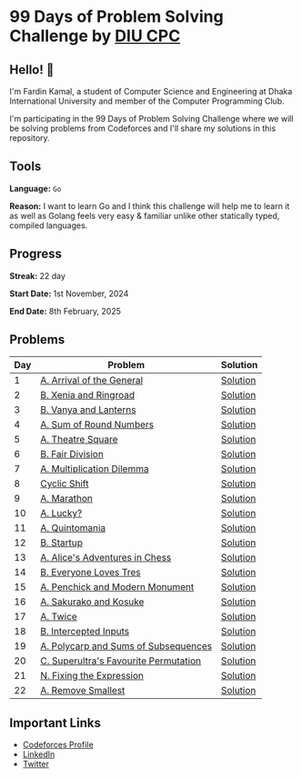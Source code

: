 # 99 Days of Problem Solving Challenge by [DIU CPC](https://www.linkedin.com/company/diu-cpc-computer-programming-club)

## Hello! 👋

I'm Fardin Kamal, a student of Computer Science and Engineering at Dhaka International University and member of the Computer Programming Club.

I'm participating in the 99 Days of Problem Solving Challenge where we will be solving problems from Codeforces and I'll share my solutions in this repository.


## Tools
**Language:** `Go`

**Reason:** I want to learn Go and I think this challenge will help me to learn it as well as Golang feels very easy & familiar unlike other statically typed, compiled languages.


## Progress
**Streak:** 22 day

**Start Date:** 1st November, 2024

**End Date:** 8th February, 2025


## Problems

| Day | Problem                                                                                | Solution                |
|-----|----------------------------------------------------------------------------------------|-------------------------|
| 1   | [A. Arrival of the General](https://codeforces.com/problemset/problem/144/A)           | [Solution](./day-1.go)  |
| 2   | [B. Xenia and Ringroad](https://codeforces.com/problemset/problem/339/B)               | [Solution](./day-2.go)  |
| 3   | [B. Vanya and Lanterns](https://codeforces.com/problemset/problem/492/B)               | [Solution](./day-3.go)  |
| 4   | [A. Sum of Round Numbers](https://codeforces.com/problemset/problem/1352/A)            | [Solution](./day-4.go)  |
| 5   | [A. Theatre Square](https://codeforces.com/problemset/problem/1/A)                     | [Solution](./day-5.go)  |
| 6   | [B. Fair Division](https://codeforces.com/problemset/problem/1472/B)                   | [Solution](./day-6.go)  |
| 7   | [A. Multiplication Dilemma](https://codeforces.com/problemset/gymProblem/101972/A)     | [Solution](./day-7.go)  |
| 8   | [Cyclic Shift](https://codeforces.com/gym/101972/problem/K)                            | [Solution](./day-8.go)  |
| 9   | [A. Marathon](https://codeforces.com/problemset/problem/1692/A)                        | [Solution](./day-9.go)  |
| 10  | [A. Lucky?](https://codeforces.com/problemset/problem/1676/A)                          | [Solution](./day-10.go) |
| 11  | [A. Quintomania](https://codeforces.com/problemset/problem/2036/A)                     | [Solution](./day-11.go) |
| 12  | [B. Startup](https://codeforces.com/problemset/problem/2036/B)                         | [Solution](./day-12.go) |
| 13  | [A. Alice's Adventures in Chess](https://codeforces.com/problemset/problem/2028/A)     | [Solution](./day-13.go) |
| 14  | [B. Everyone Loves Tres](https://codeforces.com/problemset/problem/2035/B)             | [Solution](./day-14.go) |
| 15  | [A. Penchick and Modern Monument](https://codeforces.com/problemset/problem/2031/A)    | [Solution](./day-15.go) |
| 16  | [A. Sakurako and Kosuke](https://codeforces.com/problemset/problem/2033/A)             | [Solution](./day-16.go) |
| 17  | [A. Twice](https://codeforces.com/problemset/problem/2037/A)                           | [Solution](./day-17.go) |
| 18  | [B. Intercepted Inputs](https://codeforces.com/problemset/problem/2037/B)              | [Solution](./day-18.go) |
| 19  | [A. Polycarp and Sums of Subsequences](https://codeforces.com/contest/1618/problem/A)  | [Solution](./day-19.go) |
| 20  | [C. Superultra's Favourite Permutation](https://codeforces.com/contest/2037/problem/C) | [Solution](./day-20.go) |
| 21  | [N. Fixing the Expression](https://codeforces.com/problemset/problem/2038/N)           | [Solution](./day-21.go) |
| 22  | [A. Remove Smallest](https://codeforces.com/problemset/problem/1399/A)                 | [Solution](./day-22.go) |

## Important Links

- [Codeforces Profile](https://codeforces.com/profile/fardinkamal62)
- [LinkedIn](https://www.linkedin.com/in/fardinkamal62)
- [Twitter](https://twitter.com/fardinkamal62)
